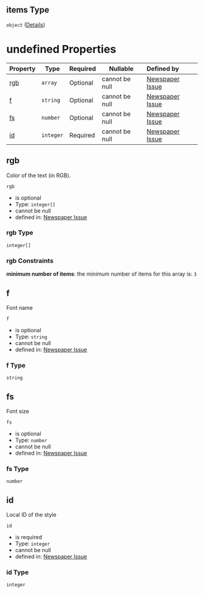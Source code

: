 ## items Type

`object` ([Details](issue-properties-s-items.md))

# undefined Properties

| Property    | Type      | Required | Nullable       | Defined by                                                                                                                                                                           |
| :---------- | --------- | -------- | -------------- | :----------------------------------------------------------------------------------------------------------------------------------------------------------------------------------- |
| [rgb](#rgb) | `array`   | Optional | cannot be null | [Newspaper Issue](issue-properties-s-items-properties-rgb.md "https&#x3A;//impresso.github.io/impresso-schemas/json/newspaper/issue.schema.json#/properties/s/items/properties/rgb") |
| [f](#f)     | `string`  | Optional | cannot be null | [Newspaper Issue](issue-properties-s-items-properties-f.md "https&#x3A;//impresso.github.io/impresso-schemas/json/newspaper/issue.schema.json#/properties/s/items/properties/f")     |
| [fs](#fs)   | `number`  | Optional | cannot be null | [Newspaper Issue](issue-properties-s-items-properties-fs.md "https&#x3A;//impresso.github.io/impresso-schemas/json/newspaper/issue.schema.json#/properties/s/items/properties/fs")   |
| [id](#id)   | `integer` | Required | cannot be null | [Newspaper Issue](issue-properties-s-items-properties-id.md "https&#x3A;//impresso.github.io/impresso-schemas/json/newspaper/issue.schema.json#/properties/s/items/properties/id")   |

## rgb

Color of the text (in RGB).


`rgb`

-   is optional
-   Type: `integer[]`
-   cannot be null
-   defined in: [Newspaper Issue](issue-properties-s-items-properties-rgb.md "https&#x3A;//impresso.github.io/impresso-schemas/json/newspaper/issue.schema.json#/properties/s/items/properties/rgb")

### rgb Type

`integer[]`

### rgb Constraints

**minimum number of items**: the minimum number of items for this array is: `3`

## f

Font name


`f`

-   is optional
-   Type: `string`
-   cannot be null
-   defined in: [Newspaper Issue](issue-properties-s-items-properties-f.md "https&#x3A;//impresso.github.io/impresso-schemas/json/newspaper/issue.schema.json#/properties/s/items/properties/f")

### f Type

`string`

## fs

Font size


`fs`

-   is optional
-   Type: `number`
-   cannot be null
-   defined in: [Newspaper Issue](issue-properties-s-items-properties-fs.md "https&#x3A;//impresso.github.io/impresso-schemas/json/newspaper/issue.schema.json#/properties/s/items/properties/fs")

### fs Type

`number`

## id

Local ID of the style


`id`

-   is required
-   Type: `integer`
-   cannot be null
-   defined in: [Newspaper Issue](issue-properties-s-items-properties-id.md "https&#x3A;//impresso.github.io/impresso-schemas/json/newspaper/issue.schema.json#/properties/s/items/properties/id")

### id Type

`integer`
